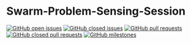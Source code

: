 # Swarm-Problem-Sensing-Session


[![GitHub open issues](https://img.shields.io/github/issues/Catalyst-Swarm/Swarm-Problem-Sensing-Session?style=flat-square)](https://github.com/Catalyst-Swarm/Swarm-Problem-Sensing-Session/issues)
[![GitHub closed issues](https://img.shields.io/github/issues-closed-raw/Catalyst-Swarm/Swarm-Problem-Sensing-Session?style=flat-square)](https://github.com/Catalyst-Swarm/Swarm-Problem-Sensing-Session/issues?q=is%3Aissue+is%3Aclosed)
[![GitHub pull requests](https://img.shields.io/github/issues-pr/Catalyst-Swarm/Swarm-Problem-Sensing-Session)](https://github.com/Catalyst-Swarm/Swarm-Problem-Sensing-Session/pulls)
[![GitHub closed pull requests](https://img.shields.io/github/issues-pr-closed/Catalyst-Swarm/Swarm-Problem-Sensing-Session)](https://github.com/Catalyst-Swarm/TSwarm-Problem-Sensing-Session)
[![GitHub milestones](https://img.shields.io/github/milestones/open/Catalyst-Swarm/Swarm-Problem-Sensing-Session?style=flat-square)](https://github.com/Catalyst-Swarm/Swarm-Problem-Sensing-Session)
